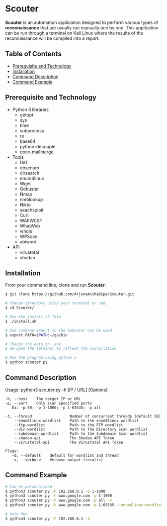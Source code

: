 # Scouter

**Scouter** is an automation application designed to perform various types of **reconnaissance** that are usually run manually one by one. This application can be run through a terminal on Kali Linux where the results of the reconnaissance will be compiled into a report.


## Table of Contents
* [Prerequisite and Technology](#prerequisite-and-technology)
* [Installation](#installation)
* [Command Description](#command-description)
* [Command Example](#command-example)

## Prerequisite and Technology
- Python 3 libraries
    - getopt
    - sys
    - time
    - subprocess
    - re
    - base64
    - python-decouple
    - docx-mailmerge
- Tools
    - DiG
    - dnsenum
    - dirsearch
    - enum4linux
    - Wget
    - Gobuster
    - Nmap
    - nmblookup
    - Nikto
    - seachsploit
    - Curl
    - WAFW00F
    - WhatWeb
    - whois
    - WPScan
    - abiword
- API
    - virustotal
    - shodan


## Installation

From your command line, clone and run **Scouter**:
```bash
$ git clone https://github.com/ArjunaAcchaDipa/Scouter.git

# Change directory using your terminal or cmd.
$ cd Scouter/

# Run the install.sh file
$ ./install.sh

# Run command export so the Gobuster can be used
$ export PATH=$PATH:~/go/bin

# Change the data in .env
# Re-open the terminal to refresh the installation

# Run the program using python 3
$ python scouter.py
```

## Command Description

Usage: python3 scouter.py -h [IP / URL] [Options]
```
-h, --host    The target IP or URL
-p, --port    Only scan specified ports
   Ex: -p 80; -p 1-1000; -p 1-65535; -p all

-t, --thread                 Number of concurrent threads (default 50)
    --enum4linux-wordlist    Path to the enum4linux wordlist
    --ftp-wordlist           Path to the FTP wordlist
    --dir-wordlist           Path to the Directory Scan wordlist
    --subdomain-wordlist     Path to the Subdomain Scan wordlist
    --shodan-api             The Shodan API Token
    --virustotal-api         The VirusTotal API Token

Flags:
   -d, --default    default for wordlist and thread
   -v, --verbose    Verbose output (results)
```

## Command Example

```bash
# Can be personalized
$ python3 scouter.py -h 192.168.0.1 -p 1-1000
$ python3 scouter.py -h www.google.com -p 1-1000
$ python3 scouter.py -h www.google.com -p all -v
$ python3 scouter.py -h www.google.com -p 1-65535 --enum4linux-wordlist /usr/share/enum4linux/share-list.txt

# Auto Run
$ python3 scouter.py -h 192.168.0.1 -d
```